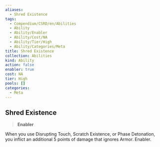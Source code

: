 ```yaml
---
aliases:
  - Shred Existence
tags:
  - Compendium/CSRD/en/Abilities
  - Ability
  - Ability/Enabler
  - Ability/Cost/NA
  - Ability/Tier/High
  - Ability/Categories/Meta
title: Shred Existence
collection: Abilities
kind: Ability
action: false
enabler: true
cost: NA
tier: High
pools: []
categories:
  - Meta
---
```

## Shred Existence  
>**Enabler**
  
When you use Disrupting Touch, Scratch Existence, or Phase Detonation, you inflict an additional 5 points of damage that ignores Armor. Enabler.